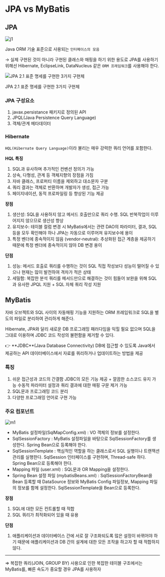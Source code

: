 # JPA vs MyBatis

## JPA

![j1](https://user-images.githubusercontent.com/54874529/190563778-bc92ed57-dc5c-4e7c-a239-866bdff8029a.png)


Java ORM 기술 표준으로 사용되는 `인터페이스의 모음`

→ 실제 구현된 것이 아니라 구현된 클래스와 매핑을 하기 위한 용도로 JPA를 사용하기 위해선 Hibernate, EclipseLink, DataNucleus 같은 `ORM 프레임워크`를 사용해야 한다.

![JPA 2.1 표준 명세를 구현한 3가지 구현체](https://user-images.githubusercontent.com/54874529/190563776-f28752a6-83f0-46d1-b21e-0859735b4d04.png)

JPA 2.1 표준 명세를 구현한 3가지 구현체

### JPA 구성요소

1. javax.persistance 패키지로 정의된 API
2. JPQL(Java Persistence Query Language)
3. 객체/관계 메타데이터

### Hibernate

`HQL(Hibernate Query Language)`이라 불리는 매우 강력한 쿼리 언어를 포함한다.

**HQL 특징**

1. SQL과 유사하며 추가적인 컨벤션 정의가 가능
2. 상속, 다형성, 관계 등 객체지향의 장점을 가짐
3. 자바 클래스, 프로퍼티 이름을 제외하고 대소문자 구분
4. 쿼리 결과는 객체로 반환하며 개발자가 생성, 접근 가능
5. 페이지네이션, 동적 프로파일링 등 향상된 기능 제공

**장점**

1. 생산성: SQL을 사용하지 않고 메서드 호출만으로 쿼리 수행. SQL 반복작업이 이루어지지 않으므로 생산성 향상
2. 유지보수: 테이블 컬럼 변경 시 MyBatis에서는 관련 DAO의 파라미터, 결과, SQL 등을 모두 확인해야 하나 JPA는 자동으로 이루어져 유지보수에 용이
3. 특정 벤더에 종속적이지 않음 (vendor-neutral): 추상화된 접근 계층을 제공하기 때문에 특정 벤더에 종속적이지 않아 DB 변경 용이

**단점**

1. 성능: 메서드 호출로 쿼리를 수행하는 것이 SQL 직접 작성보다 성능이 떨어질 수 있으나 현재는 많이 발전하여 격차가 적은 상태
2. 세밀함: 복잡한 분석 쿼리를 메서드만으로 해결하는 것이 힘들어 보완을 위해 SQL과 유사한 JPQL 지원 + SQL 자체 쿼리 작성 지원

## MyBatis

자바 오브젝트와 SQL 사이의 자동매핑 기능을 지원하는 ORM 프레임워크로 SQL을 별도의 파일로 분리하여 관리하게 해준다.

Hibernate, JPA와 달리 새로운 DB 프로그래밍 패러다임을 익힐 필요 없으며 SQL을 그대로 이용하며 JDBC 코드 작성의 불편함을 제거할 수 있다.

<aside>
👉 **JDBC**(Java Database Connectivity)
DB에 접근할 수 있도록 Java에서 제공하는 API
데이터베이스에서 자료를 쿼리하거나 업데이트하는 방법을 제공

</aside>

### 특징

1. 쉬운 접근성과 코드의 간결함
JDBC의 모든 기능 제공 + 깔끔한 소스코드 유지 가능
수동적 파라미터 설정과 쿼리 결과에 대한 매핑 구문 제거 가능
2. SQL문과 프로그래밍 코드 분리
3. 다양한 프로그래밍 언어로 구현 가능

### 주요 컴포넌트

![m1](https://user-images.githubusercontent.com/54874529/190563767-1f9f8f11-ec16-4f9b-9767-e4eda7aefb1e.png)

- MyBatis 설정파일(SqlMapConfig.xml) : VO 객체의 정보를 설정한다.
- SqlSessionFactory : MyBatis 설정파일을 바탕으로 SqlSessionFactory를 생성한다. Spring Bean으로 등록해야 한다.
- SqlSessionTemplate : 핵심적인 역할을 하는 클래스로서 SQL 실행이나 트랜잭션 관리를 실행한다. SqlSession 인터페이스를 구현하며, Thread-safe 하다. Spring Bean으로 등록해야 한다.
- Mapping 파일 (user.xml) : SQL문과 OR Mapping을 설정한다.
- Spring Bean 설정 파일 (mybatisBeans.xml) : SqlSessionFactoryBean을 Bean 등록할 때 DataSource 정보와 MyBatis Config 파일정보, Mapping 파일의 정보를 함께 설정한다. SqlSessionTemplate을 Bean으로 등록한다.

**장점**

1. SQL에 대한 모든 컨트롤할 때 적합
2. SQL 쿼리가 최적화되어 있을 때 유용

**단점**

1. 애플리케이션과 데이터베이스 간에 서로 잘 구조화되도록 많은 설정이 바뀌어야 하기 때문에 애플리케이션과 DB 간의 설계에 대한 모든 조작을 하고자 할 때 적합하지 않다.

---

⇒ 복잡한 쿼리(JOIN, GROUP BY) 사용으로 인한 복잡한 테이블 구조에서는 MyBatis를, 빠른 속도가 중요할 경우 JPA를 사용하자